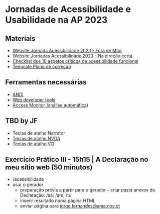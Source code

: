 
# Jornadas de Acessibilidade e Usabilidade na AP 2023

## Materiais
-  [Website Jornada Acessibilidade 2023 - Fora de Mão](https://amagovpt.github.io/a11yfm/exercicio/original/index.html)
-  [Website Jornadas Acessibilidade 2023 - Na direção certa](https://amagovpt.github.io/a11yfm/exercicio/corrigido/index.html)
-  [Checklist dos 10 aspetos críticos de acessibilidade funcional](checklist-10aspetos.html)
-  [Template Plano de correção](ficheiros/template-relatorio.pdf)

## Ferramentas necessárias
- [ANDI](https://www.ssa.gov/accessibility/andi/help/install.html)
- [Web developer tools](https://chrome.google.com/webstore/detail/web-developer/bfbameneiokkgbdmiekhjnmfkcnldhhm)
- [Access Monitor (análise automática)](https://accessmonitor.acessibilidade.gov.pt/)

## TBD by JF

- Teclas de atalho Narrator
- [Teclas de atalho NVDA](NVDA.md)
- [Teclas de atalho VO](VO.md)

## Exercício Prático III - 15h15 | A Declaração no meu sítio web (50 minutos)

- /acessibilidade
- usar o gerador
  - preparação prévia a partir para o gerador - criar pasta anexos da Declaração: /aa; /am; /tu
  - inserir resultado numa página HTML
  - enviar página para jorge.fernandes@ama.gov.pt
